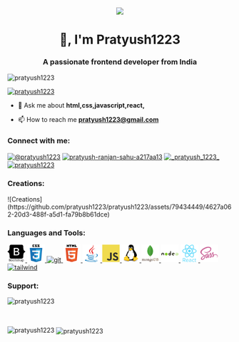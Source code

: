 <div align="center">
<img src="https://rishavanand.github.io/static/images/greetings.gif" align="center" style="width: 50%" />
</div> 
<h1 align="center"> 👋, I'm Pratyush1223</h1>
<h3 align="center">A passionate frontend developer from India</h3>

<p align="left"> <img src="https://komarev.com/ghpvc/?username=pratyush1223&label=Profile%20views&color=0e75b6&style=flat" alt="pratyush1223" /> </p>

<p align="left"> <a href="https://github.com/ryo-ma/github-profile-trophy"><img src="https://github-profile-trophy.vercel.app/?username=pratyush1223" alt="pratyush1223" /></a> </p>

- 💬 Ask me about **html,css,javascript,react,**

- 📫 How to reach me **pratyush1223@gmail.com**

<h3 align="left">Connect with me:</h3>
<p align="left">
<a href="https://twitter.com/@pratyush1223" target="blank"><img align="center" src="https://raw.githubusercontent.com/rahuldkjain/github-profile-readme-generator/master/src/images/icons/Social/twitter.svg" alt="@pratyush1223" height="30" width="40" /></a>
<a href="https://linkedin.com/in/pratyush-ranjan-sahu-a217aa13" target="blank"><img align="center" src="https://raw.githubusercontent.com/rahuldkjain/github-profile-readme-generator/master/src/images/icons/Social/linked-in-alt.svg" alt="pratyush-ranjan-sahu-a217aa13" height="30" width="40" /></a>
<a href="https://instagram.com/_pratyush_1223_" target="blank"><img align="center" src="https://raw.githubusercontent.com/rahuldkjain/github-profile-readme-generator/master/src/images/icons/Social/instagram.svg" alt="_pratyush_1223_" height="30" width="40" /></a>
<a href="https://www.codechef.com/users/pratyush1223" target="blank"><img align="center" src="https://cdn.jsdelivr.net/npm/simple-icons@3.1.0/icons/codechef.svg" alt="pratyush1223" height="30" width="40" /></a>
</p>
<h3 align="left">Creations:</h3>
![Creations](https://github.com/pratyush1223/pratyush1223/assets/79434449/4627a062-20d3-488f-a5d1-fa79b8b61dce)
<h3 align="left">Languages and Tools:</h3>
<p align="left"> <a href="https://getbootstrap.com" target="_blank" rel="noreferrer"> <img src="https://raw.githubusercontent.com/devicons/devicon/master/icons/bootstrap/bootstrap-plain-wordmark.svg" alt="bootstrap" width="40" height="40"/> </a> <a href="https://www.w3schools.com/css/" target="_blank" rel="noreferrer"> <img src="https://raw.githubusercontent.com/devicons/devicon/master/icons/css3/css3-original-wordmark.svg" alt="css3" width="40" height="40"/> </a> <a href="https://git-scm.com/" target="_blank" rel="noreferrer"> <img src="https://www.vectorlogo.zone/logos/git-scm/git-scm-icon.svg" alt="git" width="40" height="40"/> </a> <a href="https://www.w3.org/html/" target="_blank" rel="noreferrer"> <img src="https://raw.githubusercontent.com/devicons/devicon/master/icons/html5/html5-original-wordmark.svg" alt="html5" width="40" height="40"/> </a> <a href="https://www.java.com" target="_blank" rel="noreferrer"> <img src="https://raw.githubusercontent.com/devicons/devicon/master/icons/java/java-original.svg" alt="java" width="40" height="40"/> </a> <a href="https://developer.mozilla.org/en-US/docs/Web/JavaScript" target="_blank" rel="noreferrer"> <img src="https://raw.githubusercontent.com/devicons/devicon/master/icons/javascript/javascript-original.svg" alt="javascript" width="40" height="40"/> </a> <a href="https://www.linux.org/" target="_blank" rel="noreferrer"> <img src="https://raw.githubusercontent.com/devicons/devicon/master/icons/linux/linux-original.svg" alt="linux" width="40" height="40"/> </a> <a href="https://www.mongodb.com/" target="_blank" rel="noreferrer"> <img src="https://raw.githubusercontent.com/devicons/devicon/master/icons/mongodb/mongodb-original-wordmark.svg" alt="mongodb" width="40" height="40"/> </a> <a href="https://nodejs.org" target="_blank" rel="noreferrer"> <img src="https://raw.githubusercontent.com/devicons/devicon/master/icons/nodejs/nodejs-original-wordmark.svg" alt="nodejs" width="40" height="40"/> </a> <a href="https://reactjs.org/" target="_blank" rel="noreferrer"> <img src="https://raw.githubusercontent.com/devicons/devicon/master/icons/react/react-original-wordmark.svg" alt="react" width="40" height="40"/> </a> <a href="https://sass-lang.com" target="_blank" rel="noreferrer"> <img src="https://raw.githubusercontent.com/devicons/devicon/master/icons/sass/sass-original.svg" alt="sass" width="40" height="40"/> </a> <a href="https://tailwindcss.com/" target="_blank" rel="noreferrer"> <img src="https://www.vectorlogo.zone/logos/tailwindcss/tailwindcss-icon.svg" alt="tailwind" width="40" height="40"/> </a> </p>

<h3 align="left">Support:</h3>
<p><a href="https://www.buymeacoffee.com/pratyush1223"> <img align="left" src="https://cdn.buymeacoffee.com/buttons/v2/default-yellow.png" height="50" width="210" alt="pratyush1223" /></a></p><br><br><br>

<p><img align="left" src="https://github-readme-stats.vercel.app/api/top-langs?username=pratyush1223&show_icons=true&locale=en&layout=compact" alt="pratyush1223" /></p>

<p>&nbsp;<img align="center" src="https://github-readme-stats.vercel.app/api?username=pratyush1223&show_icons=true&locale=en" alt="pratyush1223" /></p>
